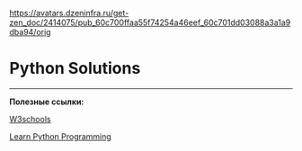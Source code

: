 https://avatars.dzeninfra.ru/get-zen_doc/2414075/pub_60c700ffaa55f74254a46eef_60c701dd03088a3a1a9dba94/orig
# Python Solutions
---
**Полезные ссылки:**

[W3schools](https://www.w3schools.com/python)

[Learn Python Programming](https://www.programiz.com/python-programming)
